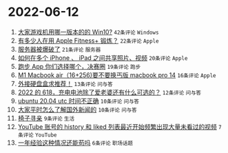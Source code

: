 # 2022-06-12

1. [大家游戏机用哪一版本的的 Win10?](https://www.v2ex.com/t/859017) `42条评论` `Windows`
1. [有多少人在用 Apple Fitness+ 锻炼？](https://www.v2ex.com/t/859026) `22条评论` `Apple`
1. [服务器被爆破了](https://www.v2ex.com/t/859022) `21条评论` `服务器`
1. [如何在多个 iPhone 、 iPad 之间共享照片、视频](https://www.v2ex.com/t/859016) `20条评论` `Apple`
1. [跑步 App 你们选择哪个，决赛圈](https://www.v2ex.com/t/859020) `19条评论` `跑步`
1. [M1 Macbook air（16+256)要不要换丐版 macbook pro 14](https://www.v2ex.com/t/859030) `16条评论` `Apple`
1. [外接硬盘盒求推荐！](https://www.v2ex.com/t/859023) `13条评论` `问与答`
1. [2022 的 618，充电电池除了爱老婆还有什么可选的？](https://www.v2ex.com/t/859033) `12条评论` `问与答`
1. [ubuntu 20.04 utc 时间不正确](https://www.v2ex.com/t/859035) `10条评论` `问与答`
1. [大家平时怎么了解国外新闻的](https://www.v2ex.com/t/859034) `10条评论` `问与答`
1. [椅子寻亲](https://www.v2ex.com/t/859018) `9条评论` `生活`
1. [YouTube 账号的 history 和 liked 列表最近开始频繁出现大量未看过的视频](https://www.v2ex.com/t/859045) `7条评论` `YouTube`
1. [一年经验这种情况还能苟吗](https://www.v2ex.com/t/859038) `6条评论` `职场话题`
